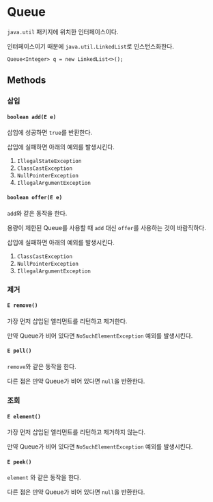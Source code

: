 # Queue

`java.util` 패키지에 위치한 인터페이스이다.



인터페이스이기 때문에 `java.util.LinkedList`로 인스턴스화한다.

`Queue<Integer> q = new LinkedList<>();`



## Methods

### 삽입

#### `boolean add(E e)`

삽입에 성공하면 `true`를 반환한다.

삽입에 실패하면 아래의 예외를 발생시킨다.

1. `IllegalStateException`
2. `ClassCastException` 
3. `NullPointerException`
4. `IllegalArgumentException`

#### `boolean offer(E e)`

`add`와 같은 동작을 한다.

용량이 제한된 Queue를 사용할 때 `add` 대신 `offer`를 사용하는 것이 바람직하다.

삽입에 실패하면 아래의 예외를 발생시킨다.

1. `ClassCastException` 
2. `NullPointerException`
3. `IllegalArgumentException`



### 제거

#### `E remove()`

가장 먼저 삽입된 엘리먼트를 리턴하고 제거한다.

만약 Queue가 비어 있다면 `NoSuchElementException` 예외를 발생시킨다.



#### `E poll()`

`remove`와 같은 동작을 한다.

다른 점은 만약 Queue가 비어 있다면 `null`을 반환한다.



### 조회

#### `E element()`

가장 먼저 삽입된 엘리먼트를 리턴하고 제거하지 않는다.

만약 Queue가 비어 있다면 `NoSuchElementException` 예외를 발생시킨다.



#### `E peek()`

`element` 와 같은 동작을 한다.

다른 점은 만약 Queue가 비어 있다면 `null`을 반환한다.



